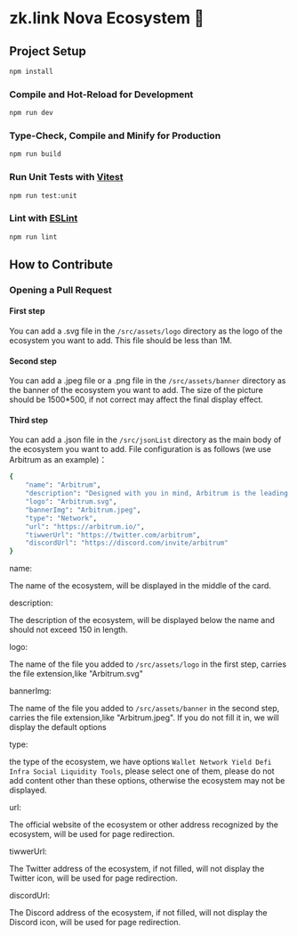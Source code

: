 
# zk.link Nova Ecosystem 🚀



## Project Setup

```sh
npm install
```

### Compile and Hot-Reload for Development

```sh
npm run dev
```

### Type-Check, Compile and Minify for Production

```sh
npm run build
```

### Run Unit Tests with [Vitest](https://vitest.dev/)

```sh
npm run test:unit
```

### Lint with [ESLint](https://eslint.org/)

```sh
npm run lint
```

## How to Contribute

### Opening a Pull Request

#### First step

You can add a .svg file in the `/src/assets/logo`  directory as the logo of the ecosystem you want to add. This file should be less than 1M.

#### Second step

You can add a .jpeg file or a .png file in the `/src/assets/banner`  directory as the banner of the ecosystem you want to add. The size of the picture should be 1500*500, if not correct may affect the final display effect.

#### Third step

You can add a .json file in the `/src/jsonList`  directory as the main body of the ecosystem you want to add. File configuration is as follows (we use Arbitrum as an example)：

```bash
{
    "name": "Arbitrum",
    "description": "Designed with you in mind, Arbitrum is the leading Layer 2 technology that empowers you to explore and build in the largest Layer 1 ecosystem, Ethereum.",
    "logo": "Arbitrum.svg",
    "bannerImg": "Arbitrum.jpeg",
    "type": "Network",
    "url": "https://arbitrum.io/",
    "tiwwerUrl": "https://twitter.com/arbitrum",
    "discordUrl": "https://discord.com/invite/arbitrum"
}
```

name: 

The name of the ecosystem, will be displayed in the middle of the card.

description:

The description of the ecosystem, will be displayed below the name and should not exceed 150 in length.

logo: 

The name of the file you added to `/src/assets/logo` in the first step, carries the file extension,like "Arbitrum.svg"

bannerImg:

The name of the file you added to `/src/assets/banner` in the second step, carries the file extension,like "Arbitrum.jpeg". If you do not fill it in, we will display the default options

type:

the type of the ecosystem, we have options `Wallet Network Yield Defi Infra Social Liquidity Tools`, please select one of them, please do not add content other than these options, otherwise the ecosystem may not be displayed.

url:

The official website of the ecosystem or other address recognized by the ecosystem, will be used for page redirection.

tiwwerUrl:

The Twitter address of the ecosystem, if not filled, will not display the Twitter icon, will be used for page redirection.

discordUrl:


The Discord address of the ecosystem, if not filled, will not display the Discord icon, will be used for page redirection.